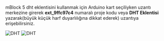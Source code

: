 mBlock 5 dht eklentisini kullanmak için Arduino kart seçiliyken uzantı merkezine girerek **ext_9ffc97c4** numaralı proje kodu veya **DHT Eklentisi** 
yazarak(büyük küçük harf duyarlılığına dikkat ederek) uzantıya erişebilirsiniz.


![DHT](https://user-images.githubusercontent.com/47238858/120891747-df1f1800-c612-11eb-87de-cff2a5666120.JPG "eklenti bölümü")
![DHT](https://user-images.githubusercontent.com/47238858/120891752-e3e3cc00-c612-11eb-8f1e-3e3ade892950.JPG "örnek uygulama")



